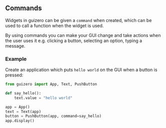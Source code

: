 ## Commands 

Widgets in guizero can be given a `command` when created, which can be used to call a function when the widget is used.

By using commands you can make your GUI change and take actions when the user uses it e.g. clicking a button, selecting an option, typing a message. 

### Example

Create an application which puts `hello world` on the GUI when a button is pressed:

```python
from guizero import App, Text, PushButton

def say_hello():
    text.value = "hello world"

app = App()
text = Text(app)
button = PushButton(app, command=say_hello)
app.display()
```

